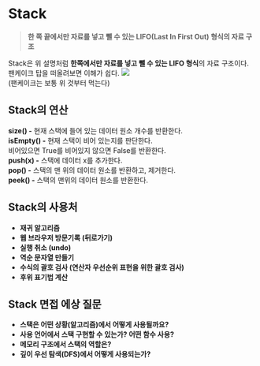 # Stack
  > **한 쪽 끝에서만 자료를 넣고 뺄 수 있는 LIFO(Last In First Out) 형식의 자료 구조**

  Stack은 위 설명처럼 **한쪽에서만 자료를 넣고 뺄 수 있는 LIFO 형식**의 자료 구조이다.  
  팬케이크 탑을 떠올려보면 이해가 쉽다.
  ![](https://i.namu.wiki/i/sonbaPfQD9CKqe0nOHHEd2CW-w-it6pyjWq-iQlDsGQHj47gQRBRPBn8Bl_42R9bYPBPKdWBtGXkAXNkqNfVYg.webp)  
  (팬케이크는 보통 위 것부터 먹는다)

  ## Stack의 연산
  **size() -** 현재 스택에 들어 있는 데이터 원소 개수를 반환한다.  
  **isEmpty() -** 현재 스택이 비어 있는지를 판단한다.  
  비어있으면 True를 비어있지 않으면 False를 반환한다.  
  **push(x) -** 스택에 데이터 x를 추가한다.  
  **pop() -** 스택의 맨 위의 데이터 원소를 반환하고, 제거한다.  
  **peek() -** 스택의 맨위의 데이터 원소를 반환한다.  

  ## Stack의 사용처
  - **재귀 알고리즘**
  - **웹 브라우저 방문기록 (뒤로가기)**
  - **실행 취소 (undo)**
  - **역순 문자열 만들기**
  - **수식의 괄호 검사 (연산자 우선순위 표현을 위한 괄호 검사)**
  - **후위 표기법 계산**

  ## Stack 면접 에상 질문
  - **스택은 어떤 상황(알고리즘)에서 어떻게 사용될까요?**
  - **사용 언어에서 스택 구현할 수 있는가? 어떤 함수 사용?**
  - **메모리 구조에서 스택의 역할은?**
  - **깊이 우선 탐색(DFS)에서 어떻게 사용되는가?**